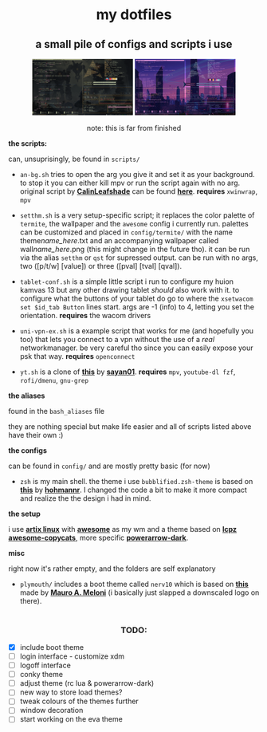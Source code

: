 <h1 align="center">my dotfiles</h1>
<h2 align="center">a small pile of configs and scripts i use </h2>  
<p align="center">

<img src="./misc/screenshots/screenshot-2021-03-24-00-50-38.png " width="40%">

<img src="./misc/screenshots/screenshot-2021-03-24-00-58-36.png" width="40%">

</p>

<p align="center">
note: this is far from finished
</p>  

**the scripts:**

can, unsuprisingly, be found in `scripts/`

- `an-bg.sh` tries to open the arg you give it and set it as your background. to stop it you can either kill mpv or run the script again with no arg. original script by **[CalinLeafshade](https://github.com/CalinLeafshade)** can be found **[here](https://github.com/CalinLeafshade/dots/blob/master/bin/bin/bg.sh)**. **requires** `xwinwrap`, `mpv`

- `setthm.sh` is a very setup-specific script; it replaces the color palette of `termite`, the wallpaper and the `awesome` config i currently run. 
palettes can be customized and placed in `config/termite/` with the name theme*name_here*.txt and an accompanying wallpaper called wall*name_here*.png (this might change in the future tho).
it can be run via the alias `setthm` or `qst` for supressed output. can be run with no args, two ([p/t/w] [value]) or three ([pval] [tval] [qval]). 

- `tablet-conf.sh` is a simple little script i run to configure my huion kamvas 13 but any other drawing tablet *should* also work with it. to configure what the buttons of your tablet do go to where the `xsetwacom set $id_tab Button` lines start. args are -1 (info) to 4, letting you set the orientation. **requires** the wacom drivers

- `uni-vpn-ex.sh` is a example script that works for me (and hopefully you too) that lets you connect to a vpn without the use of a *real* networkmanager. be very careful tho since you can easily expose your psk that way. **requires** `openconnect`

- `yt.sh` is a clone of **[this](https://github.com/sayan01/scripts/blob/master/yt)** by **[sayan01](https://github.com/sayan01)**. **requires** `mpv`, `youtube-dl fzf`, `rofi/dmenu`, `gnu-grep` 


**the aliases**

found in the `bash_aliases` file

they are nothing special but make life easier and all of scripts listed above have their own :)

**the configs**

can be found in `config/` and are mostly pretty basic (for now)

- `zsh` is my main shell. the theme i use `bubblified.zsh-theme` is based on **[this](https://github.com/hohmannr/bubblified)** by **[hohmannr](https://github.com/hohmannr)**. I changed the code a bit to make it more compact and realize the the design i had in mind.

**the setup**

i use **[artix linux](https://artixlinux.org/)** with **[awesome](https://awesomewm.org/)** as my wm and a theme based on **[lcpz](https://github.com/lcpz/)** **[awesome-copycats](https://github.com/lcpz/awesome-copycats)**, more specific **[powerarrow-dark](https://github.com/lcpz/awesome-copycats/tree/master/themes/powerarrow-dark)**.

**misc**

right now it's rather empty, and the folders are self explanatory

- `plymouth/` includes a boot theme called `nerv10` which is based on **[this](https://aur.archlinux.org/packages/plymouth-theme-arch10/)** made by  **[Mauro A. Meloni](https://maurom.com/)** (i basically just slapped a downscaled logo on there).

#

<h3 align="center">TODO:</h3>  

- [x] include boot theme
- [ ] login interface - customize xdm
- [ ] logoff interface
- [ ] conky theme
- [ ] adjust theme (rc lua & powerarrow-dark)
- [ ] new way to store load themes?
- [ ] tweak colours of the themes further
- [ ] window decoration
- [ ] start working on the eva theme
